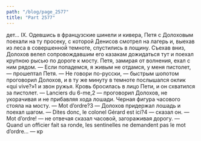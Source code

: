 ```yaml
---
path: "/blog/page_2577"
title: "Part 2577"
---
```


дет...
IX.
Одевшись в французские шинели и кивера, Петя с Долоховым поехали на ту просеку, с которой Денисов смотрел на лагерь и, выехав из леса в совершенной темноте, спустились в лощину. Съехав вниз, Долохов велел сопровождавшим его казакам дожидаться тут и поехал крупною рысью по дороге к мосту. Петя, замирая от волнения, ехал с ним рядом.
— Если попадемся, я живым не отдамся, у меня пистолет, — прошептал Петя.
— Не говори по-русски, — быстрым шопотом проговорил Долохов, и в ту же минуту в темноте послышался оклик «qui vive?»1 и звон ружья.
Кровь бросилась в лицо Пети, и он схватился за пистолет.
— Lanciers du 6-me,2 — проговорил Долохов, не укорачивая и не прибавляя хода лошади. Черная фигура часового стояла на мосту.
— Mot d’ordre?3 — Долохов придержал лошадь и поехал шагом.
— Dites donc, le colonel Gérard est ici?4 — сказал он.
— Mot d’ordre! — не отвечая сказал часовой, загораживая дорогу.
— Quand un officier fait sa ronde, les sentinelles ne demandent pas le mot d’ordre... — кр
